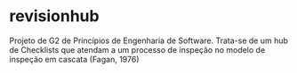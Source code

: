 # revisionhub
Projeto de G2 de Princípios de Engenharia de Software. Trata-se de um hub de Checklists que atendam a um processo de inspeção no modelo de inspeção em cascata (Fagan, 1976)
